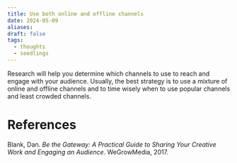 ```yaml
---
title: Use both online and offline channels
date: 2024-05-09
aliases: 
draft: false
tags:
  - thoughts
  - seedlings
---
```

Research will help you determine which channels to use to reach and engage with your audience. Usually, the best strategy is to use a mixture of online and offline channels and to time wisely when to use popular channels and least crowded channels.

# References

Blank, Dan. _Be the Gateway: A Practical Guide to Sharing Your Creative Work and Engaging an Audience_. WeGrowMedia, 2017.